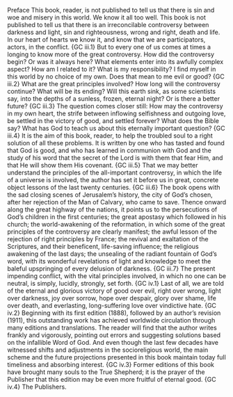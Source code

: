 Preface
This book, reader, is not published to tell us that there is sin and woe and misery in this world. We know it all too well. This book is not published to tell us that there is an irreconcilable controversy between darkness and light, sin and righteousness, wrong and right, death and life. In our heart of hearts we know it, and know that we are participators, actors, in the conflict. {GC iii.1}
But to every one of us comes at times a longing to know more of the great controversy. How did the controversy begin? Or was it always here? What elements enter into its awfully complex aspect? How am I related to it? What is my responsibility? I find myself in this world by no choice of my own. Does that mean to me evil or good? {GC iii.2}
What are the great principles involved? How long will the controversy continue? What will be its ending? Will this earth sink, as some scientists say, into the depths of a sunless, frozen, eternal night? Or is there a better future? {GC iii.3}
The question comes closer still: How may the controversy in my own heart, the strife between inflowing selfishness and outgoing love, be settled in the victory of good, and settled forever? What does the Bible say? What has God to teach us about this eternally important question? {GC iii.4}
It is the aim of this book, reader, to help the troubled soul to a right solution of all these problems. It is written by one who has tasted and found that God is good, and who has learned in communion with God and the study of his word that the secret of the Lord is with them that fear Him, and that He will show them His covenant. {GC iii.5}
That we may better understand the principles of the all-important controversy, in which the life of a universe is involved, the author has set it before us in great, concrete object lessons of the last twenty centuries. {GC iii.6}
The book opens with the sad closing scenes of Jerusalem’s history, the city of God’s chosen, after her rejection of the Man of Calvary, who came to save. Thence onward along the great highway of the nations, it points us to the persecutions of God’s children in the first centuries; the great apostasy which followed in his church; the world-awakening of the reformation, in which some of the great principles of the controversy are clearly manifest; the awful lesson of the rejection of right principles by France; the revival and exaltation of the Scriptures, and their beneficent, life-saving influence; the religious awakening of the last days; the unsealing of the radiant fountain of God’s word, with its wonderful revelations of light and knowledge to meet the baleful upspringing of every delusion of darkness. {GC iii.7}
The present impending conflict, with the vital principles involved, in which no one can be neutral, is simply, lucidly, strongly, set forth. {GC iv.1}
Last of all, we are told of the eternal and glorious victory of good over evil, right over wrong, light over darkness, joy over sorrow, hope over despair, glory over shame, life over death, and everlasting, long-suffering love over vindictive hate. {GC iv.2}
Beginning with its first edition (1888), followed by an author’s revision (1911), this outstanding work has achieved worldwide circulation through many editions and translations. The reader will find that the author writes frankly and vigorously, pointing out errors and suggesting solutions based on the infallible Word of God. And even though the last few decades have witnessed shifts and adjustments in the socioreligious world, the main scheme and the future projections presented in this book maintain today full timeliness and absorbing interest. {GC iv.3}
Former editions of this book have brought many souls to the True Shepherd; it is the prayer of the Publisher that this edition may be even more fruitful of eternal good. {GC iv.4}
The Publishers.
